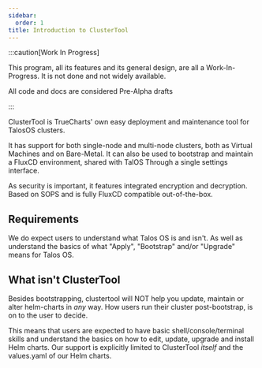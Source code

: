 ```yaml
---
sidebar:
  order: 1
title: Introduction to ClusterTool
---
```


:::caution[Work In Progress]

This program, all its features and its general design, are all a Work-In-Progress. It is not done and not widely available.

All code and docs are considered Pre-Alpha drafts

:::

ClusterTool is TrueCharts' own easy deployment and maintenance tool for TalosOS clusters.

It has support for both single-node and multi-node clusters, both as Virtual Machines and on Bare-Metal.
It can also be used to bootstrap and maintain a FluxCD environment, shared with TalOS Through a single settings interface.

As security is important, it features integrated encryption and decryption. Based on SOPS and is fully FluxCD compatible out-of-the-box.

## Requirements

We do expect users to understand what Talos OS is and isn't.
As well as understand the basics of what "Apply", "Bootstrap" and/or "Upgrade" means for Talos OS.

## What isn't ClusterTool

Besides bootstrapping, clustertool will NOT help you update, maintain or alter helm-charts in *any* way.
How users run their cluster post-bootstrap, is on to the user to decide.

This means that users are expected to have basic shell/console/terminal skills and understand the basics on how to edit, update, upgrade and install Helm charts.
Our support is explicitly limited to ClusterTool *itself* and the values.yaml of our Helm charts.
